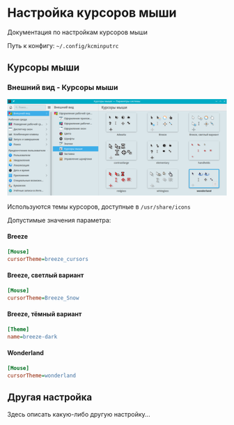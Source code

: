 # Настройка курсоров мыши

Документация по настройкам курсоров мыши

Путь к конфигу: `~/.config/kcminputrc`

## Курсоры мыши

### Внешний вид - Курсоры мыши

![""](../img/20230706_124734.png "")

Используются темы курсоров, доступные в `/usr/share/icons`

Допустимые значения параметра:

#### Breeze

```ini
[Mouse]
cursorTheme=breeze_cursors
```

#### Breeze, светлый вариант

```ini
[Mouse]
cursorTheme=Breeze_Snow
```

#### Breeze, тёмный вариант

```ini
[Theme]
name=breeze-dark
```

#### Wonderland

```ini
[Mouse]
cursorTheme=wonderland
```


## Другая настройка

Здесь описать какую-либо другую настройку...
